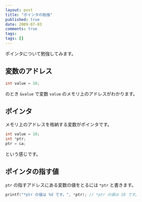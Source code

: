 ```yaml
---
layout: post
title: "ポインタの勉強"
published: true
date: 2009-07-03
comments: true
tags:
tags: []
---
```


ポインタについて勉強してみます。

## 変数のアドレス

```cpp
int value = 10;
```

のとき `&value` で変数 `value` のメモリ上のアドレスがわかります。

## ポインタ

メモリ上のアドレスを格納する変数がポインタです。

```cpp
int value = 10;
int *ptr;
ptr = &a;
```

という感じです。

## ポインタの指す値

`ptr` の指すアドレスにある変数の値をとるには `*ptr` と書きます。

```cpp
printf("*ptr の値は %d です。", *ptr); // *ptr の値は 10 です。
```
